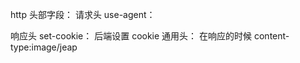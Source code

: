 http 头部字段：
请求头
use-agent：

响应头
set-cookie： 后端设置 cookie
通用头：
    在响应的时候
    content-type:image/jeap  